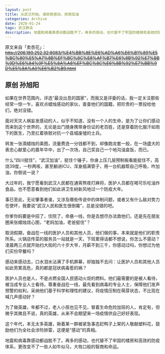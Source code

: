```yaml
---
layout: post
title: 从武汉开始，请拒绝感动，拒绝加油
categories: Archive
date: 2020-01-24
tags: 武汉肺炎
description: 地震和病毒靠感动都战胜不了。再多的感动，也代替不了牢固的楼房和高效的防疫体系，更改变不了一些人如牛似马，大牲口般的智商和命运。
---
```

原文来自「卖杏花」：~~<http://206.189.252.32:8083/%E4%BB%8E%E6%AD%A6%E6%B1%89%E5%BC%80%E5%A7%8B%EF%BC%8C%E8%AF%B7%E6%8B%92%E7%BB%9D%E6%84%9F%E5%8A%A8%EF%BC%8C%E6%8B%92%E7%BB%9D%E5%8A%A0%E6%B2%B9.html>~~

原创 孙旭阳
---

如果在世界范围内，评选“最没出息的国家”，而我又是评委的话，我一定关注那些经常一惊一乍，喜欢点蜡烛感动的家伙，查查他们的国籍，把珍贵的一票投给他们，绝对没错。

面对天灾人祸妄发感动的人，似乎不知道，没有一个人的生命，是为了让你们感动而来到这个世界的，无论是出门随身携带身份证的老百姓，还是穿着防化服汗如雨下的医生，乃至扛着铁锨对抗一个县城废墟的士兵。

转发一张滴蜡烛的美图，流量费连一分钱都不到，却像跑龙套一般，在一场盛大的表忠心献爱心的嘉年华中，出了一次场，自己奖自己一个地沟油盒饭，而已。

什么“四川挺住”，“武汉加油”，挺住个锤子，你身上压几层预制板看能挺住不，高烧39度，一秒两咳，甚至躺进ICU，浑身插满管子，用一台机器帮自己呼吸，咋加油，你倒说一说？

大过年的，我宁愿看到武汉人民都在通宵熬夜打麻将，医护人员都在喝可乐吃油炸食品，也不愿意看到他们如此讲卫生树新风地过一个防疫大年。

事已至此，无论肇事者谁，又涉及哪些传说中的体制问题，或者又有什么敌对势力在使坏，我要说“武汉人民和医生很倒霉”，总是没错的吧。

你爹你妈要是中招了，住院了，命悬一线，你是去想尽办法救他们，还是先在朋友圈来张蜡烛烧心图，“老妈加油，老爸挺住”？

取消假期，奋战在一线的医护人员和其他人员，他们做的事，本来就是他们的职责所系。火锅店传菜的服务员一站就是一天，下班累得话都不想说，你怎么不感动？凌晨两三点就开始扫大街的六十岁大爷，月薪不到三千，你感动过吗，你想过为他们买份早餐吗？

感动来感动去，口水泪水沾满了手机屏幕，却独独不去问：让医护人员和其他人员如此劳累高危，真的都是冠状病毒惹的祸？

医护人员也是人，不是点燃全国人民感动火炬的燃料。他们最需要的是被人看待，被当成专业人士看待。尊重奋战在一线，最先看到病毒的专业人士，保障他们发声预警的权利，采纳他们基于科学和理性的建议，将疫情压制在萌芽状态，不比现在喊几声感动好？

为了做英雄，年都不过，老人小孩也见不见，冒着生命危险加班的人，肯定有，但微乎其微且不说，真的英雄，从来不会期望来一场疫情供自己好好表现。

这个年代，本无太多英雄，揪着某一群被紧急事态赶鸭子上架的人敬献塑料花，鼓励他们为全社会涉险排雷，这便是“感动”的真相。

地震和病毒靠感动都战胜不了。再多的感动，也代替不了牢固的楼房和高效的防疫体系，更改变不了一些人如牛似马，大牲口般的智商和命运。
